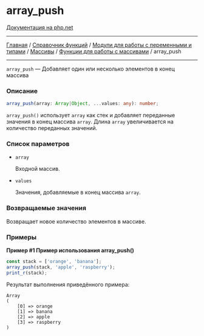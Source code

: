 # array_push

[Документация на php.net](https://www.php.net/manual/ru/function.array-push.php)

---

[Главная](../../../../../README.md) / [Справочник функций](../../../../funcref.md) /
[Модули для работы с переменными и типами](../../../vartype.md) / [Массивы](../../array.md) /
[Функции для работы с массивами](../func.md) / array_push

---

`array_push` — Добавляет один или несколько элементов в конец массива

### Описание

```ts
array_push(array: Array|Object, ...values: any): number;
```

`array_push()` использует `array` как стек и добавляет переданные значения в конец массива `array`.
Длина `array` увеличивается на количество переданных значений.

### Список параметров

-   `array`

    Входной массив.

-   `values`

    Значения, добавляемые в конец массива `array`.

### Возвращаемые значения

Возвращает новое количество элементов в массиве.

### Примеры

**Пример #1 Пример использования array_push()**

```js
const stack = ['orange', 'banana'];
array_push(stack, 'apple', 'raspberry');
print_r(stack);
```

Результат выполнения приведённого примера:

    Array
    (
        [0] => orange
        [1] => banana
        [2] => apple
        [3] => raspberry
    )
